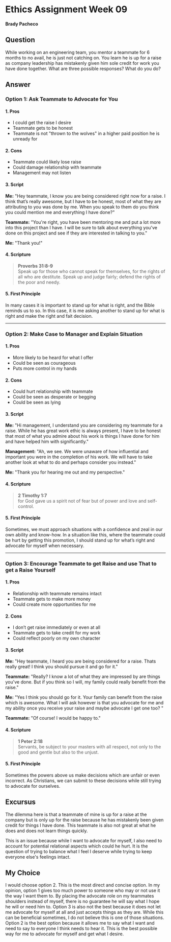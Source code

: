# Ethics Assignment Week 09
#### Brady Pacheco

## Question
While working on an engineering team, you mentor a teammate for 6 months to no avail, he is just not catching on. You learn he is up for a raise as company leadership has mistakenly given him sole credit for work you have done together. What are three possible responses? What do you do?

## Answer

### Option 1: Ask Teammate to Advocate for You
#### 1. Pros

* I could get the raise I desire
* Teammate gets to be honest
* Teammate is not "thrown to the wolves" in a higher paid position he is unready for

#### 2. Cons

* Teammate could likely lose raise
* Could damage relationship with teammate
* Management may not listen

#### 3. Script

**Me:** "Hey teammate, I know you are being considered right now for a raise. I think that’s really awesome, but I have to be honest, most of what they are attributing to you was done by me. When you speak to them do you think you could mention me and everything I have done?"

**Teammate:** "You're right, you have been mentoring me and put a lot more into this project than I have. I will be sure to talk about everything you've done on this project and see if they are interested in talking to you."

**Me:** "Thank you!"

#### 4. Scripture

> **Proverbs 31:8-9** <br> Speak up for those who cannot speak for themselves, for the rights of all who are destitute. Speak up and judge fairly; defend the rights of the poor and needy.

#### 5. First Principle
In many cases it is important to stand up for what is right, and the Bible reminds us to so. In this case, it is me asking another to stand up for what is right and make the right and fait decision. 

***

### Option 2: Make Case to Manager and Explain Situation
#### 1. Pros

* More likely to be heard for what I offer
* Could be seen as courageous
* Puts more control in my hands

#### 2. Cons

* Could hurt relationship with teammate
* Could be seen as desperate or begging
* Could be seen as lying

#### 3. Script

**Me:** "Hi management, I understand you are considering my teammate for a raise. While he has great work ethic is always present, I have to be honest that most of what you admire about his work is things I have done for him and have helped him with significantly."

**Management:** "Ah, we see. We were unaware of how influential and important you were in the completion of his work. We will have to take another look at what to do and perhaps consider you instead."

**Me:** "Thank you for hearing me out and my perspective."

#### 4. Scripture

> **2 Timothy 1:7** <br> for God gave us a spirit not of fear but of power and love and self-control.

#### 5. First Principle
Sometimes, we must approach situations with a confidence and zeal in our own ability and know-how. In a situation like this, where the teammate could be hurt by getting this promotion, I should stand up for what’s right and advocate for myself when necessary.

***

### Option 3: Encourage Teammate to get Raise and use That to get a Raise Yourself
#### 1. Pros

* Relationship with teammate remains intact
* Teammate gets to make more money
* Could create more opportunities for me

#### 2. Cons

* I don’t get raise immediately or even at all
* Teammate gets to take credit for my work
* Could reflect poorly on my own character

#### 3. Script

**Me:** "Hey teammate, I heard you are being considered for a raise. Thats really great! I think you should pursue it and go for it."

**Teammate:** "Really? I know a lot of what they are impressed by are things you've done. But if you think so I will, my family could really benefit from the raise."

**Me:** "Yes I think you should go for it. Your family can benefit from the raise which is awesome. What I will ask however is that you advocate for me and my ability once you receive your raise and maybe advocate I get one too? "

**Teammate:** "Of course! I would be happy to."

#### 4. Scripture

> **1 Peter 2:18** <br> Servants, be subject to your masters with all respect, not only to the good and gentle but also to the unjust.

#### 5. First Principle
Sometimes the powers above us make decisions which are unfair or even incorrect. As Christians, we can submit to these decisions while still trying to advocate for ourselves.

## Excursus

The dilemma here is that a teammate of mine is up for a raise at the company but is only up for the raise because he has mistakenly been given credit for things I have done. This teammate is also not great at what he does and does not learn things quickly. 

This is an issue because while I want to advocate for myself, I also need to account for potential relational aspects which could he hurt. It is the question of trying to balance what I feel I deserve while trying to keep everyone else's feelings intact. 

## My Choice

I would choose option 2. This is the most direct and concise option. In my opinion, option 1 gives too much power to someone who may or not use it the way I want them to. By placing the advocate role on my teammates shoulders instead of myself, there is no guarantee he will say what I hope he will or need him to. Option 3 is also not the best because it does not let me advocate for myself at all and just accepts things as they are. While this can be beneficial sometimes, I do not believe this is one of those situations. Option 2 is the best option because it allows me to say what I want and need to say to everyone I think needs to hear it. This is the best possible way for me to advocate for myself and get what I desire. 